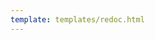 ```yaml
---
template: templates/redoc.html
---
```


<redoc spec-url="../../apis/restapis/authentication-api.yaml" theme='{{redoc_theme}}'></redoc>
